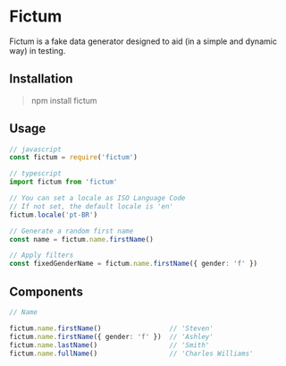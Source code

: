 # Fictum
Fictum is a fake data generator designed to aid (in a simple and dynamic way) in testing.

## Installation
> npm install fictum

## Usage

```javascript
// javascript
const fictum = require('fictum')
```

```typescript
// typescript
import fictum from 'fictum'
```

```typescript
// You can set a locale as ISO Language Code
// If not set, the default locale is 'en'
fictum.locale('pt-BR')

// Generate a random first name
const name = fictum.name.firstName()

// Apply filters
const fixedGenderName = fictum.name.firstName({ gender: 'f' })
```

## Components

```typescript
// Name

fictum.name.firstName()                 // 'Steven'
fictum.name.firstName({ gender: 'f' })  // 'Ashley'
fictum.name.lastName()                  // 'Smith'
fictum.name.fullName()                  // 'Charles Williams'
```
